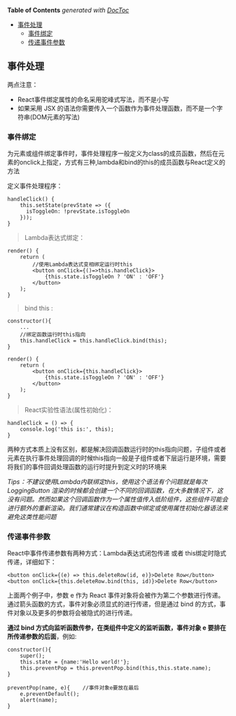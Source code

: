 <!-- START doctoc generated TOC please keep comment here to allow auto update -->
<!-- DON'T EDIT THIS SECTION, INSTEAD RE-RUN doctoc TO UPDATE -->
**Table of Contents**  *generated with [DocToc](https://github.com/thlorenz/doctoc)*

- [事件处理](#%E4%BA%8B%E4%BB%B6%E5%A4%84%E7%90%86)
  - [事件绑定](#%E4%BA%8B%E4%BB%B6%E7%BB%91%E5%AE%9A)
  - [传递事件参数](#%E4%BC%A0%E9%80%92%E4%BA%8B%E4%BB%B6%E5%8F%82%E6%95%B0)

<!-- END doctoc generated TOC please keep comment here to allow auto update -->

## 事件处理

两点注意：

- React事件绑定属性的命名采用驼峰式写法，而不是小写
- 如果采用 JSX 的语法你需要传入一个函数作为事件处理函数，而不是一个字符串(DOM元素的写法)


### 事件绑定

为元素或组件绑定事件时，事件处理程序一般定义为class的成员函数，然后在元素的onclick上指定，方式有三种,lambda和bind的this的成员函数与React定义的方法

定义事件处理程序：

	handleClick() {
		this.setState(prevState => ({
		  isToggleOn: !prevState.isToggleOn
		}));
	}

> Lambda表达式绑定：

	render() {
		return (
			//使用Lambda表达式变相绑定运行时this
			<button onClick={()=>this.handleClick}>
				{this.state.isToggleOn ? 'ON' : 'OFF'}
			</button>
		);
	}

> bind this :

	constructor(){
		...
		//绑定函数运行时this指向
		this.handleClick = this.handleClick.bind(this);
	}

	render() {
		return (
			<button onClick={this.handleClick}>
				{this.state.isToggleOn ? 'ON' : 'OFF'}
			</button>
		);
	}

> React实验性语法(属性初始化)：

	handleClick = () => {
		console.log('this is:', this);
	}


两种方式本质上没有区别，都是解决回调函数运行时的this指向问题，子组件或者元素在执行事件处理回调的时候this指向一般是子组件或者下层运行是环境，需要将我们的事件回调处理函数的运行时提升到定义时的环境来

*Tips：不建议使用Lambda内联绑定this，使用这个语法有个问题就是每次 LoggingButton 渲染的时候都会创建一个不同的回调函数，在大多数情况下，这没有问题。然而如果这个回调函数作为一个属性值传入低阶组件，这些组件可能会进行额外的重新渲染。我们通常建议在构造函数中绑定或使用属性初始化器语法来避免这类性能问题*


### 传递事件参数

React中事件传递参数有两种方式：Lambda表达式闭包传递 或者 this绑定时隐式传递，详细如下：

	<button onClick={(e) => this.deleteRow(id, e)}>Delete Row</button>
	<button onClick={this.deleteRow.bind(this, id)}>Delete Row</button>

上面两个例子中，参数 e 作为 React 事件对象将会被作为第二个参数进行传递。通过箭头函数的方式，事件对象必须显式的进行传递，但是通过 bind 的方式，事件对象以及更多的参数将会被隐式的进行传递。

**通过 bind 方式向监听函数传参，在类组件中定义的监听函数，事件对象 e 要排在所传递参数的后面**，例如:

	constructor(){
        super();
        this.state = {name:'Hello world!'};
		this.preventPop = this.preventPop.bind(this,this.state.name);
    }
    
    preventPop(name, e){    //事件对象e要放在最后
        e.preventDefault();
        alert(name);
    }









